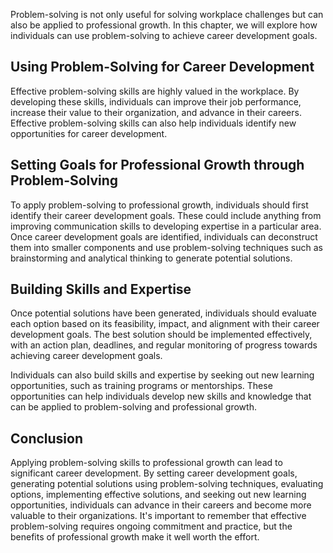 
Problem-solving is not only useful for solving workplace challenges but can also be applied to professional growth. In this chapter, we will explore how individuals can use problem-solving to achieve career development goals.

Using Problem-Solving for Career Development
--------------------------------------------

Effective problem-solving skills are highly valued in the workplace. By developing these skills, individuals can improve their job performance, increase their value to their organization, and advance in their careers. Effective problem-solving skills can also help individuals identify new opportunities for career development.

Setting Goals for Professional Growth through Problem-Solving
-------------------------------------------------------------

To apply problem-solving to professional growth, individuals should first identify their career development goals. These could include anything from improving communication skills to developing expertise in a particular area. Once career development goals are identified, individuals can deconstruct them into smaller components and use problem-solving techniques such as brainstorming and analytical thinking to generate potential solutions.

Building Skills and Expertise
-----------------------------

Once potential solutions have been generated, individuals should evaluate each option based on its feasibility, impact, and alignment with their career development goals. The best solution should be implemented effectively, with an action plan, deadlines, and regular monitoring of progress towards achieving career development goals.

Individuals can also build skills and expertise by seeking out new learning opportunities, such as training programs or mentorships. These opportunities can help individuals develop new skills and knowledge that can be applied to problem-solving and professional growth.

Conclusion
----------

Applying problem-solving skills to professional growth can lead to significant career development. By setting career development goals, generating potential solutions using problem-solving techniques, evaluating options, implementing effective solutions, and seeking out new learning opportunities, individuals can advance in their careers and become more valuable to their organizations. It's important to remember that effective problem-solving requires ongoing commitment and practice, but the benefits of professional growth make it well worth the effort.
